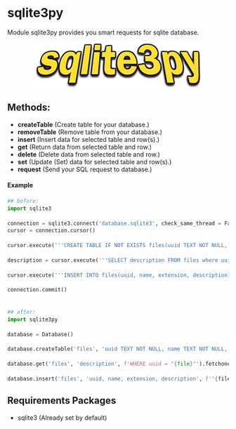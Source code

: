 sqlite3py
=========

Module sqlite3py provides you smart requests for sqlite database.

<div style="width: 100%; display: flex; justify-content: center">
    <img style="text-align: center;" src="./sqlite3py.png" alt></img>
</div>

Methods:
--------
- **createTable** (Create table for your database.)
- **removeTable** (Remove table from your database.)
- **insert** (Insert data for selected table and row(s).)
- **get** (Return data from selected table and row.)
- **delete** (Delete data from selected table and row.)
- **set** (Update (Set) data for selected table and row(s).)
- **request** (Send your SQL request to database.)

#### **Example**

```python
## before:
import sqlite3

connection = sqlite3.connect('database.sqlite3', check_same_thread = False)
cursor = connection.cursor()

cursor.execute('''CREATE TABLE IF NOT EXISTS files(uuid TEXT NOT NULL, name TEXT NOT NULL, extension TEXT NOT NULL, description TEXT NOT NULL)''')

description = cursor.execute('''SELECT description FROM files where uuid = ?''', (file,)).fetchone()[0]

cursor.execute('''INSERT INTO files(uuid, name, extension, description) VALUES(?, ?, ?, ?)''', (fileUuid, fileName, fileExtension, fileDescription))

connection.commit()


## after:
import sqlite3py

database = Database()

database.createTable('files', 'uuid TEXT NOT NULL, name TEXT NOT NULL, extension TEXT NOT NULL, description TEXT NOT NULL')

database.get('files', 'description', f'WHERE uuid = "{file}"').fetchone()[0]

database.insert('files', 'uuid, name, extension, description', f'"{fileUuid}", "{fileName}", "{fileExtension}", "{fileDescription}"')
```

Requirements Packages
---------------------
- sqlite3 (Already set by default)